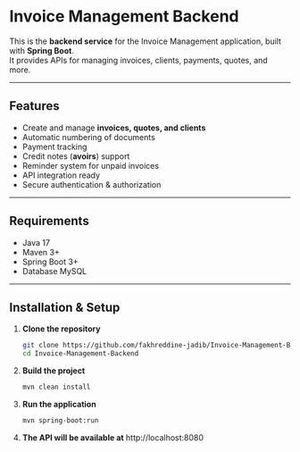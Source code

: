 # Invoice Management Backend

This is the **backend service** for the Invoice Management application, built with **Spring Boot**.  
It provides APIs for managing invoices, clients, payments, quotes, and more.

---

## Features
- Create and manage **invoices, quotes, and clients**
- Automatic numbering of documents
- Payment tracking
- Credit notes (**avoirs**) support
- Reminder system for unpaid invoices
- API integration ready
- Secure authentication & authorization

---

## Requirements
- Java 17
- Maven 3+
- Spring Boot 3+
- Database MySQL

---

## Installation & Setup

1. **Clone the repository**
   ```bash
   git clone https://github.com/fakhreddine-jadib/Invoice-Management-Backend.git
   cd Invoice-Management-Backend

2. **Build the project**
   ```bash
   mvn clean install

3. **Run the application**
   ```bash
   mvn spring-boot:run

4. **The API will be available at**
   http://localhost:8080
